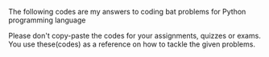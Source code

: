 The following codes are my answers to coding bat problems for Python programming language

Please don't copy-paste the codes for your assignments, quizzes or exams. You use these(codes) as a reference
on how to tackle the given problems.